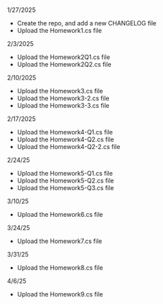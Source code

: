 1/27/2025 
- Create the repo, and add a new CHANGELOG file
- Upload the Homework1.cs file

2/3/2025
- Upload the Homework2Q1.cs file
- Upload the Homework2Q2.cs file

2/10/2025
- Upload the Homework3.cs file
- Upload the Homework3-2.cs file
- Upload the Homework3-3.cs file

2/17/2025
- Upload the Homework4-Q1.cs file
- Upload the Homework4-Q2.cs file
- Upload the Homework4-Q2-2.cs file

2/24/25
- Upload the Homework5-Q1.cs file
- Upload the Homework5-Q2.cs file
- Upload the Homework5-Q3.cs file

3/10/25
- Upload the Homework6.cs file

3/24/25
- Upload the Homework7.cs file

3/31/25
- Upload the Homework8.cs file

4/6/25
- Upload the Homework9.cs file
